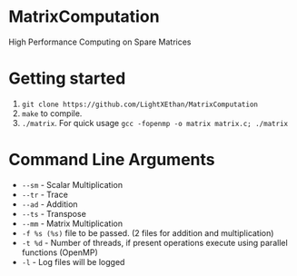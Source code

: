 # MatrixComputation
High Performance Computing on Spare Matrices

# Getting started
1. `git clone https://github.com/LightXEthan/MatrixComputation`
2. `make` to compile.
3. `./matrix`. For quick usage `gcc -fopenmp -o matrix matrix.c; ./matrix`

# Command Line Arguments
* `--sm` - Scalar Multiplication
* `--tr` - Trace
* `--ad` - Addition
* `--ts` - Transpose
* `--mm` - Matrix Multiplication
* `-f %s (%s)` file to be passed. (2 files for addition and multiplication)
* `-t %d` - Number of threads, if present operations execute using parallel functions (OpenMP)
* `-l` - Log files will be logged
